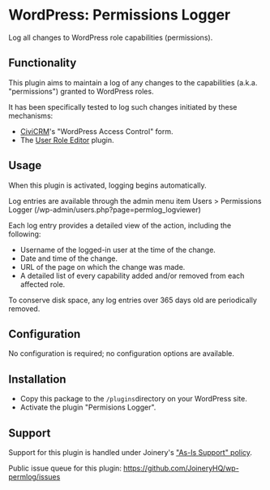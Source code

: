 # WordPress: Permissions Logger

Log all changes to WordPress role capabilities (permissions).

## Functionality

This plugin aims to maintain a log of any changes to the capabilities (a.k.a. "permissions") granted to WordPress roles.

It has been specifically tested to log such changes initiated by these mechanisms:
* [CiviCRM](https://civicrm.org/)'s "WordPress Access Control" form.
* The [User Role Editor](https://www.role-editor.com/) plugin.

## Usage

When this plugin is activated, logging begins automatically.

Log entries are available through the admin menu item Users > Permissions Logger (/wp-admin/users.php?page=permlog_logviewer)

Each log entry provides a detailed view of the action, including the following:
* Username of the logged-in user at the time of the change.
* Date and time of the change.
* URL of the page on which the change was made.
* A detailed list of every capability added and/or removed from each affected role.

To conserve disk space, any log entries over 365 days old are periodically removed.


## Configuration
No configuration is required; no configuration options are available.

## Installation
* Copy this package to the `/plugins`directory on your WordPress site.
* Activate the plugin "Permisions Logger".

## Support

Support for this plugin is handled under Joinery's ["As-Is Support" policy](https://joineryhq.com/software-support-levels#as-is-support).

Public issue queue for this plugin: https://github.com/JoineryHQ/wp-permlog/issues